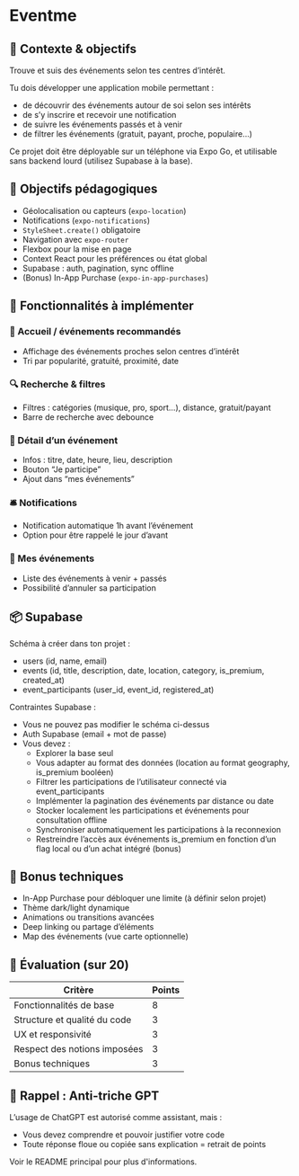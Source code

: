 # Eventme

## 🎯 Contexte & objectifs
Trouve et suis des événements selon tes centres d’intérêt.

Tu dois développer une application mobile permettant :
- de découvrir des événements autour de soi selon ses intérêts
- de s’y inscrire et recevoir une notification
- de suivre les événements passés et à venir
- de filtrer les événements (gratuit, payant, proche, populaire…)

Ce projet doit être déployable sur un téléphone via Expo Go, et utilisable sans backend lourd (utilisez Supabase à la base).

## 🧠 Objectifs pédagogiques
- Géolocalisation ou capteurs (`expo-location`)
- Notifications (`expo-notifications`)
- `StyleSheet.create()` obligatoire
- Navigation avec `expo-router`
- Flexbox pour la mise en page
- Context React pour les préférences ou état global
- Supabase : auth, pagination, sync offline
- (Bonus) In-App Purchase (`expo-in-app-purchases`)

## 🔧 Fonctionnalités à implémenter
### 🧭 Accueil / événements recommandés
- Affichage des événements proches selon centres d’intérêt
- Tri par popularité, gratuité, proximité, date

### 🔍 Recherche & filtres
- Filtres : catégories (musique, pro, sport…), distance, gratuit/payant
- Barre de recherche avec debounce

### 📅 Détail d’un événement
- Infos : titre, date, heure, lieu, description
- Bouton “Je participe”
- Ajout dans “mes événements”

### 🛎 Notifications
- Notification automatique 1h avant l’événement
- Option pour être rappelé le jour d’avant

### 📂 Mes événements
- Liste des événements à venir + passés
- Possibilité d’annuler sa participation

## 📦 Supabase
Schéma à créer dans ton projet :
- users (id, name, email)
- events (id, title, description, date, location, category, is_premium, created_at)
- event_participants (user_id, event_id, registered_at)

Contraintes Supabase :
- Vous ne pouvez pas modifier le schéma ci-dessus
- Auth Supabase (email + mot de passe)
- Vous devez :
  - Explorer la base seul
  - Vous adapter au format des données (location au format geography, is_premium booléen)
  - Filtrer les participations de l’utilisateur connecté via event_participants
  - Implémenter la pagination des événements par distance ou date
  - Stocker localement les participations et événements pour consultation offline
  - Synchroniser automatiquement les participations à la reconnexion
  - Restreindre l’accès aux événements is_premium en fonction d’un flag local ou d’un achat intégré (bonus)

## 🎁 Bonus techniques
- In-App Purchase pour débloquer une limite (à définir selon projet)
- Thème dark/light dynamique
- Animations ou transitions avancées
- Deep linking ou partage d’éléments
- Map des événements (vue carte optionnelle)

## 🧪 Évaluation (sur 20)

| Critère                         | Points |
|---------------------------------|--------|
| Fonctionnalités de base         | 8      |
| Structure et qualité du code    | 3      |
| UX et responsivité              | 3      |
| Respect des notions imposées    | 3      |
| Bonus techniques                | 3      |

## 🧠 Rappel : Anti-triche GPT
L’usage de ChatGPT est autorisé comme assistant, mais :
- Vous devez comprendre et pouvoir justifier votre code
- Toute réponse floue ou copiée sans explication = retrait de points

Voir le README principal pour plus d'informations.
